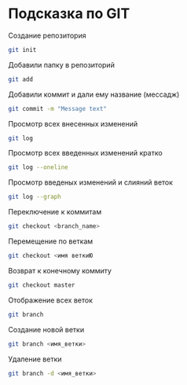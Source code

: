 # Подсказка по GIT

Создание репозитория
```sh
git init
```

Добавили папку в репозиторий
```sh
git add
```

Добавили коммит и дали ему название (мессадж)
```sh
git commit -m "Message text"
```

Просмотр всех внесенных изменений
```sh
git log
```

Просмотр всех введенных изменений кратко
```sh
git log --oneline
```

Просмотр введеных изменений и слияний веток
```sh
git log --graph
```

Переключение к коммитам
```sh
git checkout <branch_name>
```
Перемещение по веткам
```sh
git checkout <имя веткиЮ
```

Возврат к конечному коммиту
```sh
git checkout master
```

Отображение всех веток
```sh
git branch
```

Создание новой ветки
```sh
git branch <имя_ветки>
```

Удаление ветки
```sh
git branch -d <имя_ветки>
```
